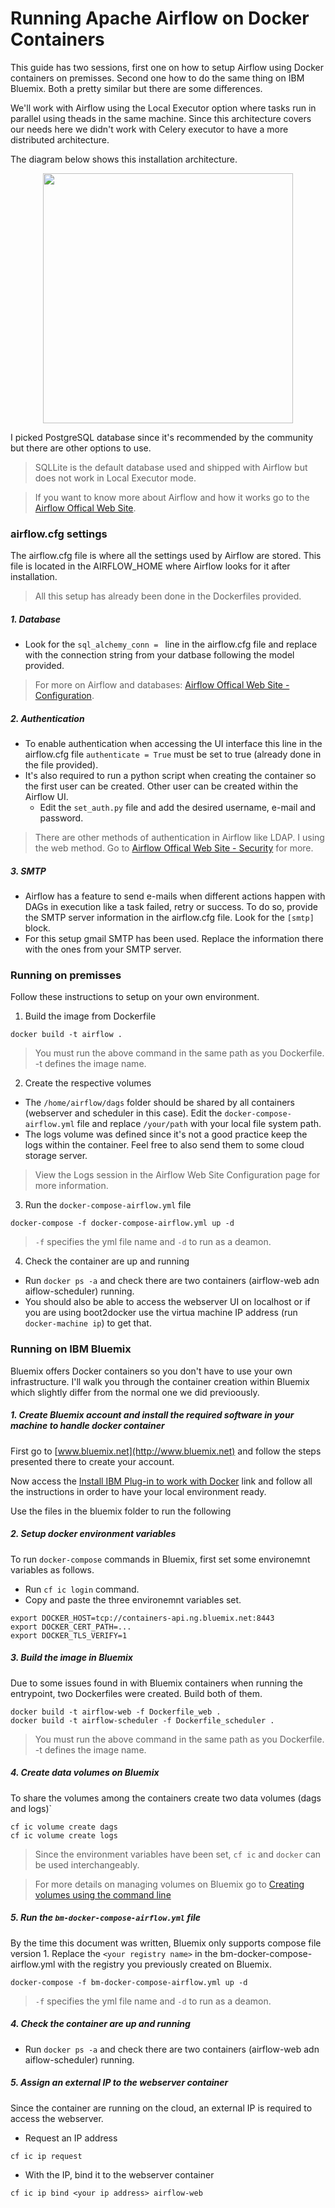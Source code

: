# Running Apache Airflow on Docker Containers

This guide has two sessions, first one on how to setup Airflow using Docker containers on premisses. Second one how to do the same thing on IBM Bluemix. Both a pretty similar but there are some differences.

We'll work with Airflow using the Local Executor option where tasks run in parallel using theads in the same machine. Since this architecture covers our needs here we didn't work with Celery executor to have a more distributed architecture.

The diagram below shows this installation architecture.
<div style="text-align:center"><img src="https://lh4.googleusercontent.com/4GveF69OxQUH2r-5hTWAM-1AEfWOcuxQPbqcaGCPGKr5GtPyhs3Qbb9BFXoJLL0lGrk39d0W3AzXB9g=w2560-h1310-rw" width="400"></div>

I picked PostgreSQL database since it's recommended by the community but there are other options to use.
> SQLLite is the default database used and shipped with Airflow but does not work in Local Executor mode.

> If you want to know more about Airflow and how it works go to the [Airflow Offical Web Site](https://airflow.incubator.apache.org/).

### airflow.cfg settings
The airflow.cfg file is where all the settings used by Airflow are stored. This file is located in the AIRFLOW_HOME where Airflow looks for it after installation.
> All this setup has already been done in the Dockerfiles provided.

##### 1. Database
* Look for the `sql_alchemy_conn = ` line in the airflow.cfg file and replace with the connection string from your datbase following the model provided.
> For more on Airflow and databases: [Airflow Offical Web Site - Configuration](https://airflow.incubator.apache.org/configuration.html).

##### 2. Authentication
* To enable authentication when accessing the UI interface this line in the airflow.cfg file `authenticate = True` must be set to true (already done in the file provided).
* It's also required to run a python script when creating the container so the first user can be created. Other user can be created within the Airflow UI.
  * Edit the `set_auth.py` file and add the desired username, e-mail and password.
> There are other methods of authentication in Airflow like LDAP. I using the web method. Go to [Airflow Offical Web Site - Security](https://airflow.incubator.apache.org/security.html) for more.

##### 3. SMTP
* Airflow has a feature to send e-mails when different actions happen with DAGs in execution like a task failed, retry or success. To do so, provide the SMTP server information in the airflow.cfg file. Look for the `[smtp]` block.
* For this setup gmail SMTP has been used. Replace the information there with the ones from your SMTP server.


### Running on premisses
Follow these instructions to setup on your own environment.

1. Build the image from Dockerfile
```
docker build -t airflow .
```
> You must run the above command in the same path as you Dockerfile.
> -t defines the image name.

2. Create the respective volumes
* The `/home/airflow/dags` folder should be shared by all containers (webserver and scheduler in this case). Edit the `docker-compose-airflow.yml` file and replace `/your/path` with your local file system path.
* The logs volume was defined since it's not a good practice keep the logs within the container. Feel free to also send them to some cloud storage server.
>View the Logs session in the Airflow Web Site Configuration page for more information.

3. Run the `docker-compose-airflow.yml` file
```
docker-compose -f docker-compose-airflow.yml up -d
```
> `-f` specifies the yml file name and `-d` to run as a deamon.

4. Check the container are up and running
* Run `docker ps -a` and check there are two containers (airflow-web adn aiflow-scheduler) running.
* You should also be able to access the webserver UI on localhost or if you are using boot2docker use the virtua machine IP address (run `docker-machine ip`) to get that.

### Running on IBM Bluemix

Bluemix offers Docker containers so you don't have to use your own infrastructure.
I'll walk you through the container creation within Bluemix which slightly differ from the normal one we did previoously.

##### 1. Create Bluemix account and install the required software in your machine to handle docker container
First go to [www.bluemix.net](http://www.bluemix.net) and follow the steps presented there to create your account.

Now access the [Install IBM Plug-in to work with Docker](https://console.ng.bluemix.net/docs/containers/container_cli_cfic_install.html) link and follow all the instructions in order to have your local environment ready.

Use the files in the bluemix folder to run the following

##### 2. Setup docker environment variables
To run `docker-compose` commands in Bluemix, first set some environemnt variables as follows.
* Run `cf ic login` command.
* Copy and paste the three environemnt variables set.
```
export DOCKER_HOST=tcp://containers-api.ng.bluemix.net:8443
export DOCKER_CERT_PATH=...
export DOCKER_TLS_VERIFY=1
```

##### 3. Build the image in Bluemix
Due to some issues found in with Bluemix containers when running the entrypoint, two Dockerfiles were created.
Build both of them.
```
docker build -t airflow-web -f Dockerfile_web .
docker build -t airflow-scheduler -f Dockerfile_scheduler .
```
> You must run the above command in the same path as you Dockerfile.
> -t defines the image name.

##### 4. Create data volumes on Bluemix

To share the volumes among the containers create two data volumes (dags and logs)`
```
cf ic volume create dags
cf ic volume create logs
```
> Since the environment variables have been set, `cf ic` and `docker` can be used interchangeably.

> For more details on managing volumes on Bluemix go to [Creating volumes using the command line](https://console.ng.bluemix.net/docs/containers/container_volumes_cli.html)

##### 5. Run the `bm-docker-compose-airflow.yml` file
By the time this document was written, Bluemix only supports compose file version 1.
Replace the `<your registry name>` in the bm-docker-compose-airflow.yml with the registry you previously created on Bluemix.
```
docker-compose -f bm-docker-compose-airflow.yml up -d
```
> `-f` specifies the yml file name and `-d` to run as a deamon.

##### 4. Check the container are up and running
* Run `docker ps -a` and check there are two containers (airflow-web adn aiflow-scheduler) running.

##### 5. Assign an external IP to the webserver container
Since the container are running on the cloud, an external IP is required to access the webserver.
* Request an IP address
```
cf ic ip request
```
* With the IP, bind it to the webserver container
```
cf ic ip bind <your ip address> airflow-web
```
